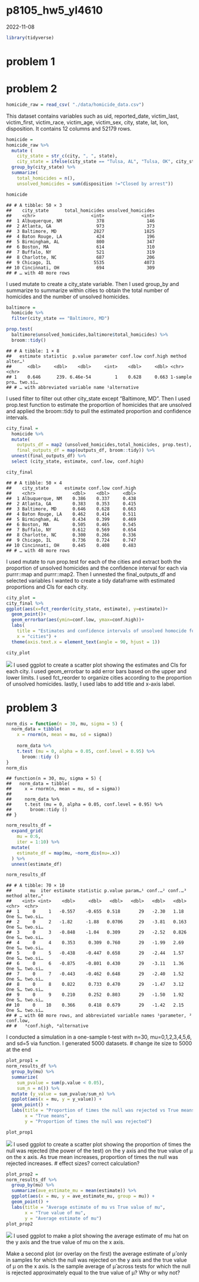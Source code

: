 p8105_hw5_yl4610
================
2022-11-08

``` r
library(tidyverse)
```

# problem 1

# problem 2

``` r
homicide_raw = read_csv( "./data/homicide_data.csv") 
```

This dataset contains variables such as uid, reported_date, victim_last,
victim_first, victim_race, victim_age, victim_sex, city, state, lat,
lon, disposition. It contains 12 columns and 52179 rows.

``` r
homicide = 
homicide_raw %>% 
  mutate (
    city_state = str_c(city, ", ", state),
    city_state = ifelse(city_state == "Tulsa, AL", "Tulsa, OK", city_state)) %>%
  group_by(city_state) %>% 
  summarize(
    total_homicides = n(),
    unsolved_homicides = sum(disposition !="Closed by arrest"))

homicide
```

    ## # A tibble: 50 × 3
    ##    city_state      total_homicides unsolved_homicides
    ##    <chr>                     <int>              <int>
    ##  1 Albuquerque, NM             378                146
    ##  2 Atlanta, GA                 973                373
    ##  3 Baltimore, MD              2827               1825
    ##  4 Baton Rouge, LA             424                196
    ##  5 Birmingham, AL              800                347
    ##  6 Boston, MA                  614                310
    ##  7 Buffalo, NY                 521                319
    ##  8 Charlotte, NC               687                206
    ##  9 Chicago, IL                5535               4073
    ## 10 Cincinnati, OH              694                309
    ## # … with 40 more rows

I used mutate to create a city_state variable. Then I used group_by and
summarize to summarize within cities to obtain the total number of
homicides and the number of unsolved homicides.

``` r
baltimore = 
  homicide %>% 
  filter(city_state == "Baltimore, MD") 

prop.test(
  baltimore$unsolved_homicides,baltimore$total_homicides) %>% 
  broom::tidy()
```

    ## # A tibble: 1 × 8
    ##   estimate statistic  p.value parameter conf.low conf.high method        alter…¹
    ##      <dbl>     <dbl>    <dbl>     <int>    <dbl>     <dbl> <chr>         <chr>  
    ## 1    0.646      239. 6.46e-54         1    0.628     0.663 1-sample pro… two.si…
    ## # … with abbreviated variable name ¹​alternative

I used filter to filter out other city_state except “Baltimore, MD”.
Then I used prop.test function to estimate the proportion of homicides
that are unsolved and applied the broom::tidy to pull the estimated
proportion and confidence intervals.

``` r
city_final = 
  homicide %>% 
  mutate(
    outputs_df = map2 (unsolved_homicides,total_homicides, prop.test),
    final_outputs_df = map(outputs_df, broom::tidy)) %>% 
  unnest(final_outputs_df) %>% 
  select (city_state, estimate, conf.low, conf.high)

city_final
```

    ## # A tibble: 50 × 4
    ##    city_state      estimate conf.low conf.high
    ##    <chr>              <dbl>    <dbl>     <dbl>
    ##  1 Albuquerque, NM    0.386    0.337     0.438
    ##  2 Atlanta, GA        0.383    0.353     0.415
    ##  3 Baltimore, MD      0.646    0.628     0.663
    ##  4 Baton Rouge, LA    0.462    0.414     0.511
    ##  5 Birmingham, AL     0.434    0.399     0.469
    ##  6 Boston, MA         0.505    0.465     0.545
    ##  7 Buffalo, NY        0.612    0.569     0.654
    ##  8 Charlotte, NC      0.300    0.266     0.336
    ##  9 Chicago, IL        0.736    0.724     0.747
    ## 10 Cincinnati, OH     0.445    0.408     0.483
    ## # … with 40 more rows

I used mutate to run prop.test for each of the cities and extract both
the proportion of unsolved homicides and the confidence interval for
each via purrr::map and purrr::map2. Then I unnested the
final_outputs_df and selected variables I wanted to create a tidy
dataframe with estimated proportions and CIs for each city.

``` r
city_plot = 
city_final %>% 
ggplot(aes(x=fct_reorder(city_state, estimate), y=estimate))+
  geom_point()+
  geom_errorbar(aes(ymin=conf.low, ymax=conf.high))+
  labs(
    title = "Estimates and confidence intervals of unsolved homocide for each city",
    x = "cities") +
  theme(axis.text.x = element_text(angle = 90, hjust = 1))

city_plot
```

![](p8105_hw5_yl4610_files/figure-gfm/unnamed-chunk-5-1.png)<!-- --> I
used ggplot to create a scatter plot showing the estimates and CIs for
each city. I used geom_errorbar to add error bars based on the upper and
lower limits. I used fct_reorder to organize cities according to the
proportion of unsolved homicides. lastly, I used labs to add title and
x-axis label.

# problem 3

``` r
norm_dis = function(n = 30, mu, sigma = 5) {
  norm_data = tibble(
    x = rnorm(n, mean = mu, sd = sigma)) 
  
    norm_data %>% 
    t.test (mu = 0, alpha = 0.05, conf.level = 0.95) %>% 
      broom::tidy ()
}
norm_dis
```

    ## function(n = 30, mu, sigma = 5) {
    ##   norm_data = tibble(
    ##     x = rnorm(n, mean = mu, sd = sigma)) 
    ##   
    ##     norm_data %>% 
    ##     t.test (mu = 0, alpha = 0.05, conf.level = 0.95) %>% 
    ##       broom::tidy ()
    ## }

``` r
norm_results_df = 
  expand_grid(
    mu = 0:6,
    iter = 1:10) %>% 
  mutate(
    estimate_df = map(mu, ~norm_dis(mu=.x))
  ) %>% 
  unnest(estimate_df) 

norm_results_df
```

    ## # A tibble: 70 × 10
    ##       mu  iter estimate statistic p.value param…¹ conf.…² conf.…³ method alter…⁴
    ##    <int> <int>    <dbl>     <dbl>   <dbl>   <dbl>   <dbl>   <dbl> <chr>  <chr>  
    ##  1     0     1   -0.557    -0.655  0.518       29   -2.30   1.18  One S… two.si…
    ##  2     0     2   -1.82     -1.88   0.0706      29   -3.81   0.163 One S… two.si…
    ##  3     0     3   -0.848    -1.04   0.309       29   -2.52   0.826 One S… two.si…
    ##  4     0     4    0.353     0.309  0.760       29   -1.99   2.69  One S… two.si…
    ##  5     0     5   -0.438    -0.447  0.658       29   -2.44   1.57  One S… two.si…
    ##  6     0     6   -0.875    -0.801  0.430       29   -3.11   1.36  One S… two.si…
    ##  7     0     7   -0.443    -0.462  0.648       29   -2.40   1.52  One S… two.si…
    ##  8     0     8    0.822     0.733  0.470       29   -1.47   3.12  One S… two.si…
    ##  9     0     9    0.210     0.252  0.803       29   -1.50   1.92  One S… two.si…
    ## 10     0    10    0.366     0.418  0.679       29   -1.42   2.15  One S… two.si…
    ## # … with 60 more rows, and abbreviated variable names ¹​parameter, ²​conf.low,
    ## #   ³​conf.high, ⁴​alternative

I conducted a simulation in a one-sample t-test with n=30,
mu=0,1,2,3,4,5,6, and sd=5 via function. I generated 5000 datasets. \#
change ite size to 5000 at the end

``` r
plot_prop1 = 
norm_results_df %>%
  group_by(mu) %>%
  summarize(
    sum_pvalue = sum(p.value < 0.05),
    sum_n = n()) %>% 
  mutate (y_value = sum_pvalue/sum_n) %>% 
  ggplot(aes(x = mu, y = y_value)) + 
  geom_point() + 
  labs(title = "Proportion of times the null was rejected vs True means", 
       x = "True means",
       y = "Proportion of times the null was rejected") 

plot_prop1
```

![](p8105_hw5_yl4610_files/figure-gfm/unnamed-chunk-8-1.png)<!-- --> I
used ggplot to create a scatter plot showing the proportion of times the
null was rejected (the power of the test) on the y axis and the true
value of μ on the x axis. As true mean increases, proportion of times
the null was rejected increases. \# effect sizes? correct calculation?

``` r
plot_prop2 = 
norm_results_df %>%
  group_by(mu) %>%
  summarize(ave_estimate_mu = mean(estimate)) %>%
  ggplot(aes(x = mu, y = ave_estimate_mu, group = mu)) + 
  geom_point() + 
  labs(title = "Average estimate of mu vs True value of mu", 
       x = "True value of mu", 
       y = "Average estimate of mu") 
plot_prop2
```

![](p8105_hw5_yl4610_files/figure-gfm/unnamed-chunk-9-1.png)<!-- --> I
used ggplot to make a plot showing the average estimate of mu hat on the
y axis and the true value of mu on the x axis.

Make a second plot (or overlay on the first) the average estimate of μ̂
only in samples for which the null was rejected on the y axis and the
true value of μ on the x axis. Is the sample average of μ̂ across tests
for which the null is rejected approximately equal to the true value of
μ? Why or why not?
